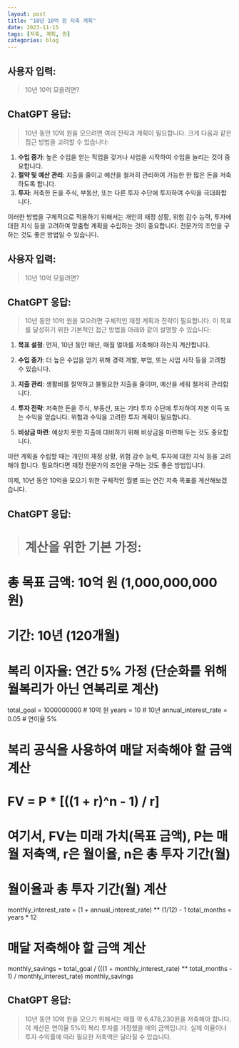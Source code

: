 ```yaml
---
layout: post
title: "10년 10억 원 저축 계획"
date: 2023-11-15
tags: [저축, 계획, 원]
categories: blog
---
```


## 사용자 입력:
> 10년 10억 모을려면?

## ChatGPT 응답:
> 10년 동안 10억 원을 모으려면 여러 전략과 계획이 필요합니다. 크게 다음과 같은 접근 방법을 고려할 수 있습니다:

1. **수입 증가**: 높은 수입을 얻는 직업을 갖거나 사업을 시작하여 수입을 늘리는 것이 중요합니다.
2. **절약 및 예산 관리**: 지출을 줄이고 예산을 철저히 관리하여 가능한 한 많은 돈을 저축하도록 합니다.
3. **투자**: 저축한 돈을 주식, 부동산, 또는 다른 투자 수단에 투자하여 수익을 극대화합니다.

이러한 방법을 구체적으로 적용하기 위해서는 개인의 재정 상황, 위험 감수 능력, 투자에 대한 지식 등을 고려하여 맞춤형 계획을 수립하는 것이 중요합니다. 전문가의 조언을 구하는 것도 좋은 방법일 수 있습니다.

## 사용자 입력:
> 10년 10억 모을려면?

## ChatGPT 응답:
> 10년 동안 10억 원을 모으려면 구체적인 재정 계획과 전략이 필요합니다. 이 목표를 달성하기 위한 기본적인 접근 방법을 아래와 같이 설명할 수 있습니다:

1. **목표 설정**: 먼저, 10년 동안 매년, 매월 얼마를 저축해야 하는지 계산합니다.

2. **수입 증가**: 더 높은 수입을 얻기 위해 경력 개발, 부업, 또는 사업 시작 등을 고려할 수 있습니다.

3. **지출 관리**: 생활비를 절약하고 불필요한 지출을 줄이며, 예산을 세워 철저히 관리합니다.

4. **투자 전략**: 저축한 돈을 주식, 부동산, 또는 기타 투자 수단에 투자하여 자본 이득 또는 수익을 얻습니다. 위험과 수익을 고려한 투자 계획이 필요합니다.

5. **비상금 마련**: 예상치 못한 지출에 대비하기 위해 비상금을 마련해 두는 것도 중요합니다.

이런 계획을 수립할 때는 개인의 재정 상황, 위험 감수 능력, 투자에 대한 지식 등을 고려해야 합니다. 필요하다면 재정 전문가의 조언을 구하는 것도 좋은 방법입니다.

이제, 10년 동안 10억을 모으기 위한 구체적인 월별 또는 연간 저축 목표를 계산해보겠습니다.

## ChatGPT 응답:
> # 계산을 위한 기본 가정:
# 총 목표 금액: 10억 원 (1,000,000,000 원)
# 기간: 10년 (120개월)
# 복리 이자율: 연간 5% 가정 (단순화를 위해 월복리가 아닌 연복리로 계산)

total_goal = 1000000000  # 10억 원
years = 10  # 10년
annual_interest_rate = 0.05  # 연이율 5%

# 복리 공식을 사용하여 매달 저축해야 할 금액 계산
# FV = P * [((1 + r)^n - 1) / r]
# 여기서, FV는 미래 가치(목표 금액), P는 매월 저축액, r은 월이율, n은 총 투자 기간(월)

# 월이율과 총 투자 기간(월) 계산
monthly_interest_rate = (1 + annual_interest_rate) ** (1/12) - 1
total_months = years * 12

# 매달 저축해야 할 금액 계산
monthly_savings = total_goal / (((1 + monthly_interest_rate) ** total_months - 1) / monthly_interest_rate)
monthly_savings

## ChatGPT 응답:
> 10년 동안 10억 원을 모으기 위해서는 매월 약 6,478,230원을 저축해야 합니다. 이 계산은 연이율 5%의 복리 투자를 가정했을 때의 금액입니다. 실제 이율이나 투자 수익률에 따라 필요한 저축액은 달라질 수 있습니다.

